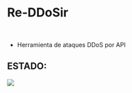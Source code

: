 # Re-DDoSir
<br>

* Herramienta de ataques DDoS por API

## ESTADO:

<img src="https://i.imgur.com/iuZg3at.png">
